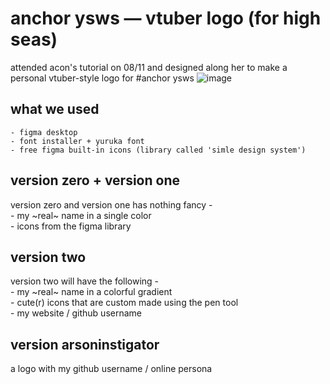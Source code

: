 # anchor ysws — vtuber logo (for high seas)
attended acon's tutorial on 08/11 and designed along her to make a personal vtuber-style logo for #anchor ysws
![image](https://github.com/user-attachments/assets/c8eef570-278d-4eea-b5bc-47720b82fe25)


## what we used <br>
    - figma desktop
    - font installer + yuruka font
    - free figma built-in icons (library called 'simle design system')

## version zero + version one
version zero and version one has nothing fancy - <br>
    - my ~real~ name in a single color <br>
    - icons from the figma library <br>

## version two
version two will have the following - <br>
    - my ~real~ name in a colorful gradient <br>
    - cute(r) icons that are custom made using the pen tool <br>
    - my website / github username <br> 

## version arsoninstigator
a logo with my github username / online persona 
